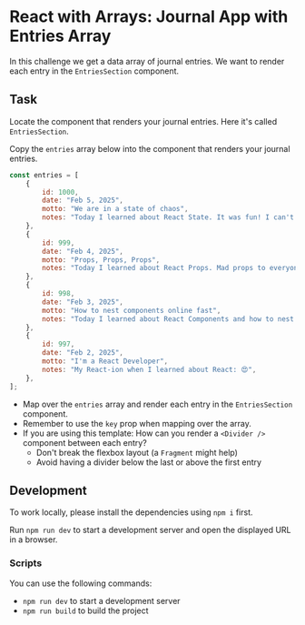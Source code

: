 # React with Arrays: Journal App with Entries Array

In this challenge we get a data array of journal entries. We want to render each entry in the `EntriesSection` component.

## Task

Locate the component that renders your journal entries. Here it's called `EntriesSection`.

Copy the `entries` array below into the component that renders your journal entries.

```js
const entries = [
	{
		id: 1000,
		date: "Feb 5, 2025",
		motto: "We are in a state of chaos",
		notes: "Today I learned about React State. It was fun! I can't wait to learn more.",
	},
	{
		id: 999,
		date: "Feb 4, 2025",
		motto: "Props, Props, Props",
		notes: "Today I learned about React Props. Mad props to everyone who understands this!",
	},
	{
		id: 998,
		date: "Feb 3, 2025",
		motto: "How to nest components online fast",
		notes: "Today I learned about React Components and how to nest them like a pro. Application design is so much fun!",
	},
	{
		id: 997,
		date: "Feb 2, 2025",
		motto: "I'm a React Developer",
		notes: "My React-ion when I learned about React: 😍",
	},
];
```

-   Map over the `entries` array and render each entry in the `EntriesSection` component.
-   Remember to use the `key` prop when mapping over the array.
-   If you are using this template: How can you render a `<Divider />` component between each entry?
    -   Don't break the flexbox layout (a `Fragment` might help)
    -   Avoid having a divider below the last or above the first entry

## Development

To work locally, please install the dependencies using `npm i` first.

Run `npm run dev` to start a development server and open the displayed URL in a browser.

### Scripts

You can use the following commands:

-   `npm run dev` to start a development server
-   `npm run build` to build the project
